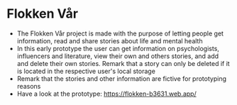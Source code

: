 # Flokken Vår

* The Flokken Vår project is made with the purpose of letting people get information, read and share stories about life and mental health
* In this early prototype the user can get information on psychologists, influencers and literature, view their own and others stories, and add and delete their own stories. Remark that a story can only be deleted if it is located in the respective user's local storage
* Remark that the stories and other information are fictive for prototyping reasons
* Have a look at the prototype: https://flokken-b3631.web.app/
